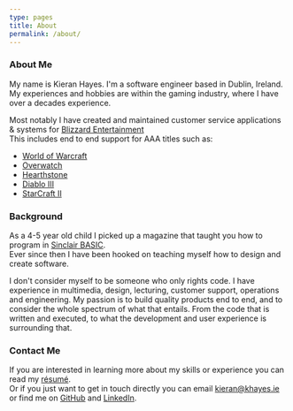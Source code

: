 ```yaml
---
type: pages
title: About
permalink: /about/
---
```


<h3>About Me</h3>
<p>
    My name is Kieran Hayes. I'm a software engineer based in Dublin, Ireland.<br />
    My experiences and hobbies are within the gaming industry, where I have over a decades experience.
</p>
<p>
    Most notably I have created and maintained customer service applications & systems for <a href="https://www.blizzard.com/" target="_blank">Blizzard Entertainment</a><br />
    This includes end to end support for AAA titles such as:
    <ul>
        <li><a href="https://worldofwarcraft.com/" target="_blank">World of Warcraft</a></li>
        <li><a href="https://playoverwatch.com/" target="_blank">Overwatch</a></li>
        <li><a href="https://playhearthstone.com/" target="_blank">Hearthstone</a></li>
        <li><a href="https://diablo3.com/" target="_blank">Diablo III</a></li>
        <li><a href="https://starcraft2.com/" target="_blank">StarCraft II</a></li>
    </ul>
</p>

<h3>Background</h3>
<p>
    As a 4-5 year old child I picked up a magazine that taught you how to program in <a href="https://en.wikipedia.org/wiki/Sinclair_BASIC" target="_blank">Sinclair BASIC</a>.<br />
    Ever since then I have been hooked on teaching myself how to design and create software.
</p>
<p>
    I don't consider myself to be someone who only rights code. I have experience in multimedia, design, lecturing, customer support, operations and engineering. My passion is to build quality products end to end, and to consider the whole spectrum of what that entails. From the code that is written and executed, to what the development and user experience is surrounding that.
</p>

<h3>Contact Me</h3>
<p>
    If you are interested in learning more about my skills or experience you can read my <a href="/resume/">résumé</a>.<br />
    Or if you just want to get in touch directly you can email <a href="mailto:kieran@khayes.ie">kieran@khayes.ie</a> or find me on <a href="https://github.com/khayes/" title="GitHub" class="github" target="_blank">GitHub</a> and <a href="https://www.linkedin.com/in/kieran-hayes/" title="LinkedIn" target="_blank">LinkedIn</a>.<br />
</p>